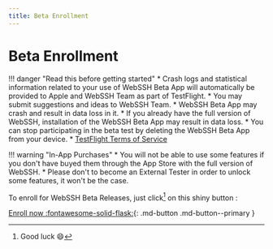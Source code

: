 ```yaml
---
title: Beta Enrollment
---
```


# Beta Enrollment

!!! danger "Read this before getting started"
    * Crash logs and statistical information related to your use of WebSSH Beta App will automatically be provided to Apple and WebSSH Team as part of TestFlight.
    * You may submit suggestions and ideas to WebSSH Team.
    * WebSSH Beta App may crash and result in data loss in it.
    * If you already have the full version of WebSSH, installation of the WebSSH Beta App may result in data loss.
    * You can stop participating in the beta test by deleting the WebSSH Beta App from your device.
    * [TestFlight Terms of Service](https://www.apple.com/legal/internet-services/itunes/testflight/sren/terms.html)

!!! warning "In-App Purchases"
    * You will not be able to use some features if you don't have buyed them through the App Store with the full version of WebSSH.
    * Please don't to become an External Tester in order to unlock some features, it won't be the case.

To enroll for WebSSH Beta Releases, just click[^1] on this shiny button :

[Enroll now :fontawesome-solid-flask:](https://testflight.apple.com/join/QSrBK59z){: .md-button .md-button--primary }

[^1]: Good luck :smile:
